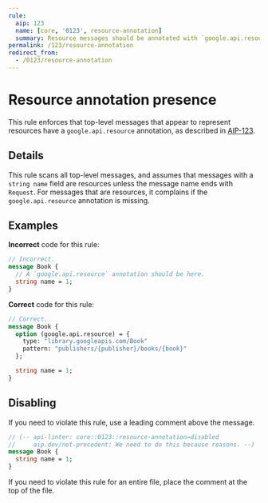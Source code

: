 ```yaml
---
rule:
  aip: 123
  name: [core, '0123', resource-annotation]
  summary: Resource messages should be annotated with `google.api.resource`.
permalink: /123/resource-annotation
redirect_from:
  - /0123/resource-annotation
---
```


# Resource annotation presence

This rule enforces that top-level messages that appear to represent resources
have a `google.api.resource` annotation, as described in [AIP-123][].

## Details

This rule scans all top-level messages, and assumes that messages with a
 `string name` field are resources unless the message name ends with `Request`.
For messages that are resources, it complains if the `google.api.resource`
annotation is missing.

## Examples

**Incorrect** code for this rule:

```proto
// Incorrect.
message Book {
  // A `google.api.resource` annotation should be here.
  string name = 1;
}
```

**Correct** code for this rule:

```proto
// Correct.
message Book {
  option (google.api.resource) = {
    type: "library.googleapis.com/Book"
    pattern: "publishers/{publisher}/books/{book}"
  };

  string name = 1;
}
```

## Disabling

If you need to violate this rule, use a leading comment above the message.

```proto
// (-- api-linter: core::0123::resource-annotation=disabled
//     aip.dev/not-precedent: We need to do this because reasons. --)
message Book {
  string name = 1;
}
```

If you need to violate this rule for an entire file, place the comment at the
top of the file.

[aip-123]: http://aip.dev/123
[aip.dev/not-precedent]: https://aip.dev/not-precedent
